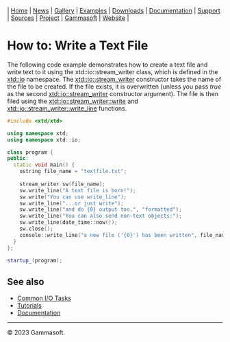 | [Home](home.md) | [News](news.md) | [Gallery](gallery.md) | [Examples](examples.md) | [Downloads](downloads.md) | [Documentation](documentation.md) | [Support](support.md) | [Sources](https://github.com/gammasoft71/xtd) | [Project](https://sourceforge.net/projects/xtdpro/) | [Gammasoft](gammasoft.md) | [Website](https://gammasoft71.wixsite.com/xtdpro) |

# How to: Write a Text File

The following code example demonstrates how to create a text file and write text to it using the xtd::io::stream_writer class, which is defined in the [xtd::io](https://codedocs.xyz/gammasoft71/xtd/namespacextd_1_1io.html) namespace. The [xtd::io::stream_writer](https://codedocs.xyz/gammasoft71/xtd/classxtd_1_1io_1_1stream__writer.html) constructor takes the name of the file to be created. If the file exists, it is overwritten (unless you pass *true* as the second [xtd::io::stream_writer](https://codedocs.xyz/gammasoft71/xtd/classxtd_1_1io_1_1stream__writer.html) constructor argument).
The file is then filed using the [xtd::io::stream_writer::write](https://codedocs.xyz/gammasoft71/xtd/classxtd_1_1io_1_1text__writer.html#a8d13fc012efd84779130b80a0d6ddb1c) and [xtd::io::stream_writer::write_line](https://codedocs.xyz/gammasoft71/xtd/classxtd_1_1io_1_1text__writer.html#a4c3a56d538a98adb83dc4b9f32aeacd8) functions.
 
```c++
#include <xtd/xtd>

using namespace xtd;
using namespace xtd::io;

class program {
public:
  static void main() {
    ustring file_name = "textfile.txt";
    
    stream_writer sw(file_name);
    sw.write_line("A text file is born!");
    sw.write("You can use write_line");
    sw.write_line("...or just write");
    sw.write_line("and do {0} output too.", "formatted");
    sw.write_line("You can also send non-text objects:");
    sw.write_line(date_time::now());
    sw.close();
    console::write_line("a new file ('{0}') has been written", file_name);
  }
};

startup_(program);
```
 
## See also

* [Common I/O Tasks](common_io_tasks.md)
* [Tutorials](tutorials.md)
* [Documentation](documentation.md)

______________________________________________________________________________________________

© 2023 Gammasoft.

